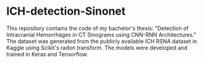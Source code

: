 # ICH-detection-Sinonet
 
This repository contains the code of my bachelor's thesis: "Detection of Intracranial Hemorrhages in CT Sinograms using CNN-RNN Architectures." The dataset was generated from the publicly available ICH RSNA dataset in Kaggle using Scikit's radon transform. The models were developed and trained in Keras and Tensorflow.
